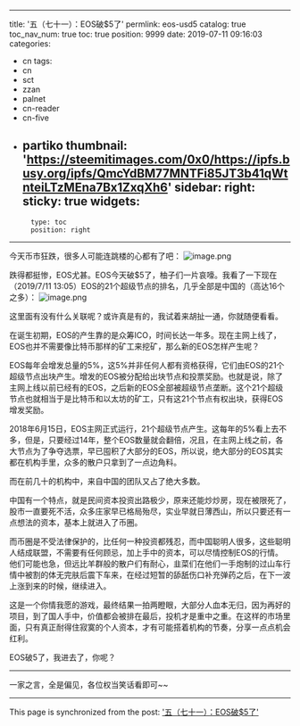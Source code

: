 
---
title: '五（七十一）：EOS破$5了'
permlink: eos-usd5
catalog: true
toc_nav_num: true
toc: true
position: 9999
date: 2019-07-11 09:16:03
categories:
- cn
tags:
- cn
- sct
- zzan
- palnet
- cn-reader
- cn-five
- partiko
thumbnail: 'https://steemitimages.com/0x0/https://ipfs.busy.org/ipfs/QmcYdBM77MNTFi85JT3b41qWtnteiLTzMEna7Bx1ZxqXh6'
sidebar:
    right:
        sticky: true
widgets:
    -
        type: toc
        position: right
---


今天币市狂跌，很多人可能连跳楼的心都有了吧：
![image.png](https://steemitimages.com/0x0/https://ipfs.busy.org/ipfs/QmcYdBM77MNTFi85JT3b41qWtnteiLTzMEna7Bx1ZxqXh6)

跌得都挺惨，EOS尤甚。EOS今天破$5了，柚子们一片哀嚎。我看了一下现在（2019/7/11 13:05）EOS的21个超级节点的排名，几乎全部是中国的（高达16个之多）：
![image.png](https://steemitimages.com/0x0/https://ipfs.busy.org/ipfs/QmYtuUEfwmLMpeuHrr7gxN9HHtfDCuWaxt46U7NayFFicu)

这里面有没有什么关联呢？或许真是有的，我试着来胡扯一通，你就随便看看。

在诞生初期，EOS的产生靠的是众筹ICO，时间长达一年多。现在主网上线了，EOS也并不需要像比特币那样的矿工来挖矿，那么新的EOS怎样产生呢？

EOS每年会增发总量的5%，这5%并非任何人都有资格获得，它们由EOS的21个超级节点出块产生。增发的EOS被分配给出块节点和投票奖励。也就是说，除了主网上线以前已经有的EOS，之后新的EOS全部被超级节点垄断。这个21个超级节点也就相当于是比特币和以太坊的矿工，只有这21个节点有权出块，获得EOS增发奖励。

2018年6月15日，EOS主网正式运行，21个超级节点产生。这每年的5%看上去不多，但是，只要经过14年，整个EOS数量就会翻倍，况且，在主网上线之前，各大节点为了争夺选票，早已囤积了大部分的EOS，所以说，绝大部分的EOS其实都在机构手里，众多的散户只拿到了一点边角料。

而在前几十的机构中，来自中国的团队又占了绝大多数。

中国有一个特点，就是民间资本投资出路极少，原来还能炒炒房，现在被限死了，股市一直要死不活，众多庄家早已格局殆尽，实业早就日薄西山，所以只要还有一点想法的资本，基本上就进入了币圈。

而币圈是不受法律保护的，比任何一种投资都残忍，而中国聪明人很多，这些聪明人结成联盟，不需要有任何顾忌，加上手中的资本，可以尽情控制EOS的行情。他们可能也急，但远比羊群般的散户们有耐心，韭菜们在他们一手炮制的过山车行情中被割的体无完肤后震下车来，在经过短暂的舔舐伤口补充弹药之后，在下一波上涨到来的时候，继续进入。

这是一个你情我愿的游戏，最终结果一拍两瞪眼，大部分人血本无归，因为再好的项目，到了国人手中，价值都会被排在最后，投机才是重中之重。在这样的市场里面，只有真正耐得住寂寞的个人资本，才有可能搭着机构的节奏，分享一点点机会红利。

EOS破5了，我进去了，你呢？

---

一家之言，全是偏见，各位权当笑话看即可~~

- - -

This page is synchronized from the post: ['五（七十一）：EOS破$5了'](https://steemit.com/@julian2013/eos-usd5)
